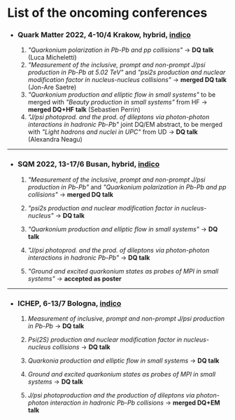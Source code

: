 # List of the oncoming conferences

- ### Quark Matter 2022, 4-10/4 Krakow, hybrid, [indico](https://indico.cern.ch/event/895086/)
  1. *"Quarkonium polarization in Pb-Pb and pp collisions"* &rarr; **DQ talk** (Luca Micheletti)
  2. *"Measurement of the inclusive, prompt and non-prompt J/psi production in Pb-Pb at 5.02 TeV"* and *"psi2s production and nuclear modification factor in nucleus-nucleus collisions"* &rarr; **merged DQ talk** (Jon-Are Saetre)
  3. *"Quarkonium production and elliptic flow in small systems"* to be merged with *"Beauty production in small systems"* from HF &rarr; **merged DQ+HF talk** (Sebastien Perrin)
  4. *"J/psi photoprod. and the prod. of dileptons via photon-photon interactions in hadronic Pb-Pb"* joint DQ/EM abstract, to be merged with *"Light hadrons and nuclei in UPC"* from UD &rarr; **DQ talk** (Alexandra Neagu)

---

- ### SQM 2022, 13-17/6 Busan, hybrid, [indico](https://sqm2022.pusan.ac.kr/)
  1. *"Measurement of the inclusive, prompt and non-prompt J/psi production in Pb-Pb"* and *"Quarkonium polarization in Pb-Pb and pp collisions"* &rarr; **merged DQ talk**

  2. *"psi2s production and nuclear modification factor in nucleus-nucleus"* &rarr; **DQ talk**

  3. *"Quarkonium production and elliptic flow in small systems"* &rarr; **DQ talk**

  4. *"J/psi photoprod. and the prod. of dileptons via photon-photon interactions in hadronic Pb-Pb"* &rarr; **DQ talk**

  5. *"Ground and excited quarkonium states as probes of MPI in small systems"* &rarr; **accepted as poster**

---

- ### ICHEP, 6-13/7 Bologna, [indico](https://www.ichep2022.it/)
  1. *Measurement of inclusive, prompt and non-prompt J/psi production in Pb-Pb* &rarr; **DQ talk**
  
  2. *Psi(2S) production and nuclear modification factor in nucleus-nucleus collisions* &rarr; **DQ talk**
  
  3. *Quarkonia production and elliptic flow in small systems* &rarr; **DQ talk**
  
  4. *Ground and excited quarkonium states as probes of MPI in small systems* &rarr; **DQ talk**
  
  5. *J/psi photoproduction and the production of dileptons via photon-photon interaction in hadronic Pb-Pb collisions* &rarr; **merged DQ+EM talk**
